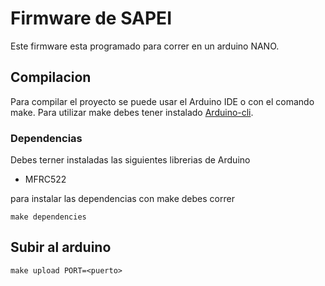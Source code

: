 # Firmware de SAPEI
Este firmware esta programado para correr en un arduino NANO.
## Compilacion 
Para compilar el proyecto se puede usar el Arduino IDE  o con el comando make.
Para utilizar make debes tener instalado [Arduino-cli](https://github.com/arduino/arduino-cli).
### Dependencias
Debes terner instaladas las siguientes librerias de Arduino
* MFRC522

para instalar las dependencias con make debes correr
```
make dependencies
```
## Subir al arduino
```
make upload PORT=<puerto>
```
